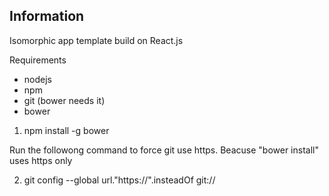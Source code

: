 ## Information

Isomorphic app template build on React.js

Requirements
- nodejs
- npm
- git (bower needs it)
- bower 

1) npm install -g bower

Run the followong command to force git use https. Beacuse "bower install" uses https only

2) git config --global url."https://".insteadOf git://




